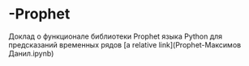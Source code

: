 # -Prophet
Доклад о функционале библиотеки Prophet языка Python для предсказаний временных рядов
[a relative link](Prophet-Максимов Данил.ipynb)
